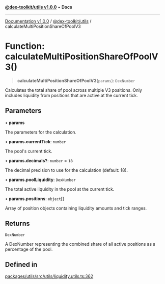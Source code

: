 [**@dex-toolkit/utils v1.0.0**](../README.md) • **Docs**

***

[Documentation v1.0.0](../../../packages.md) / [@dex-toolkit/utils](../README.md) / calculateMultiPositionShareOfPoolV3

# Function: calculateMultiPositionShareOfPoolV3()

> **calculateMultiPositionShareOfPoolV3**(`params`): `DexNumber`

Calculates the total share of pool across multiple V3 positions.
Only includes liquidity from positions that are active at the current tick.

## Parameters

• **params**

The parameters for the calculation.

• **params.currentTick**: `number`

The pool's current tick.

• **params.decimals?**: `number` = `18`

The decimal precision to use for the calculation (default: 18).

• **params.poolLiquidity**: `DexNumber`

The total active liquidity in the pool at the current tick.

• **params.positions**: `object`[]

Array of position objects containing liquidity amounts and tick ranges.

## Returns

`DexNumber`

A DexNumber representing the combined share of all active positions as a percentage of the pool.

## Defined in

[packages/utils/src/utils/liquidity.utils.ts:362](https://github.com/niZmosis/dex-toolkit/blob/3d8b41b44787b30fbea5de3ab4737662ffb61bc8/packages/utils/src/utils/liquidity.utils.ts#L362)
